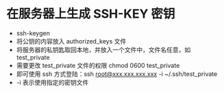# 在服务器上生成 SSH-KEY 密钥

* ssh-keygen
* 将公钥的内容放入 authorized\_keys 文件
* 将服务器的私钥匙取回本地，并放入一个文件中，文件名任意，如 test\_private
* 需要更改 test\_private 文件的权限 chmod 0600 test\_private
* 即可使用 ssh 方式登陆：ssh root@xxx.xxx.xxx.xxx  -i ~/.ssh/test\_private
* -i 表示使用指定的密钥文件

